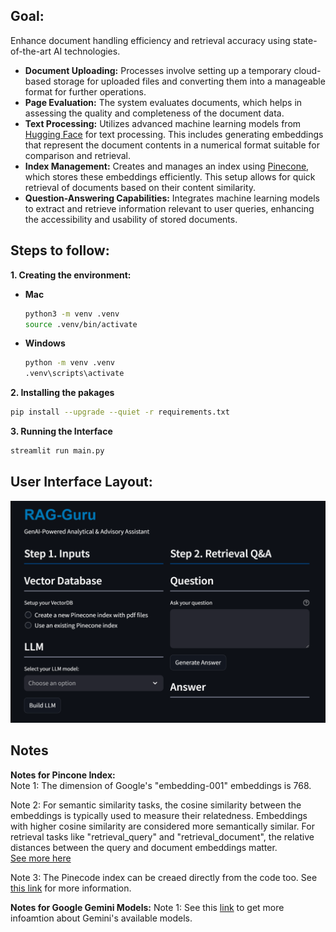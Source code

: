 ## Goal:
Enhance document handling efficiency and retrieval accuracy using state-of-the-art AI technologies.

* **Document Uploading:** Processes involve setting up a temporary cloud-based storage for uploaded files and converting them into a manageable format for further operations.
* **Page Evaluation:** The system evaluates documents, which helps in assessing the quality and completeness of the document data.
* **Text Processing:** Utilizes advanced machine learning models from [Hugging Face](https://huggingface.co/) for text processing. This includes generating embeddings that represent the document contents in a numerical format suitable for comparison and retrieval.
* **Index Management:** Creates and manages an index using [Pinecone](https://www.pinecone.io/), which stores these embeddings efficiently. This setup allows for quick retrieval of documents based on their content similarity.
* **Question-Answering Capabilities:** Integrates machine learning models to extract and retrieve information relevant to user queries, enhancing the accessibility and usability of stored documents.

## Steps to follow:

**1. Creating the environment:**

* **Mac**
    ```bash
    python3 -m venv .venv
    source .venv/bin/activate
    ```
* **Windows**
    ```bash
    python -m venv .venv
    .venv\scripts\activate
    ```

**2. Installing the pakages**
```bash
pip install --upgrade --quiet -r requirements.txt
```

**3. Running the Interface**
```bash
streamlit run main.py
```

## User Interface Layout:
![alt text](images/image.png)


## Notes

**Notes for Pincone Index:** \
Note 1: The dimension of Google's "embedding-001" embeddings is 768.

Note 2: For semantic similarity tasks, the cosine similarity between the embeddings is typically used to measure their relatedness. Embeddings with higher cosine similarity are considered more semantically similar. For retrieval tasks like "retrieval_query" and "retrieval_document", the relative distances between the query and document embeddings matter. \
[See more here](https://docs.llamaindex.ai/en/stable/examples/embeddings/gemini/)

Note 3: The Pinecode index can be creaed directly from the code too. See [this link](https://docs.pinecone.io/guides/indexes/create-an-index) for more information.

**Notes for Google Gemini Models:**
Note 1: See this [link](https://ai.google.dev/gemini-api/docs/models/gemini#aqa) to get more infoamtion about Gemini's available models.
